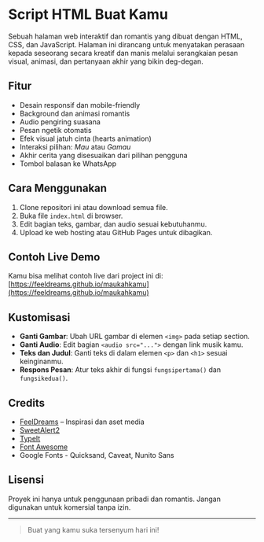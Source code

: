 # Script HTML Buat Kamu

Sebuah halaman web interaktif dan romantis yang dibuat dengan HTML, CSS, dan JavaScript. Halaman ini dirancang untuk menyatakan perasaan kepada seseorang secara kreatif dan manis melalui serangkaian pesan visual, animasi, dan pertanyaan akhir yang bikin deg-degan.

## Fitur

- Desain responsif dan mobile-friendly
- Background dan animasi romantis
- Audio pengiring suasana
- Pesan ngetik otomatis
- Efek visual jatuh cinta (hearts animation)
- Interaksi pilihan: *Mau* atau *Gamau*
- Akhir cerita yang disesuaikan dari pilihan pengguna
- Tombol balasan ke WhatsApp

## Cara Menggunakan

1. Clone repositori ini atau download semua file.
2. Buka file `index.html` di browser.
3. Edit bagian teks, gambar, dan audio sesuai kebutuhanmu.
4. Upload ke web hosting atau GitHub Pages untuk dibagikan.

## Contoh Live Demo

Kamu bisa melihat contoh live dari project ini di:  
[https://feeldreams.github.io/maukahkamu](https://feeldreams.github.io/maukahkamu)

## Kustomisasi

- **Ganti Gambar**: Ubah URL gambar di elemen `<img>` pada setiap section.
- **Ganti Audio**: Edit bagian `<audio src="...">` dengan link musik kamu.
- **Teks dan Judul**: Ganti teks di dalam elemen `<p>` dan `<h1>` sesuai keinginanmu.
- **Respons Pesan**: Atur teks akhir di fungsi `fungsipertama()` dan `fungsikedua()`.

## Credits

- [FeelDreams](https://feeldreams.github.io) – Inspirasi dan aset media
- [SweetAlert2](https://sweetalert2.github.io/)
- [TypeIt](https://typeitjs.com/)
- [Font Awesome](https://fontawesome.com/)
- Google Fonts - Quicksand, Caveat, Nunito Sans

## Lisensi

Proyek ini hanya untuk penggunaan pribadi dan romantis. Jangan digunakan untuk komersial tanpa izin.

---

> Buat yang kamu suka tersenyum hari ini!
